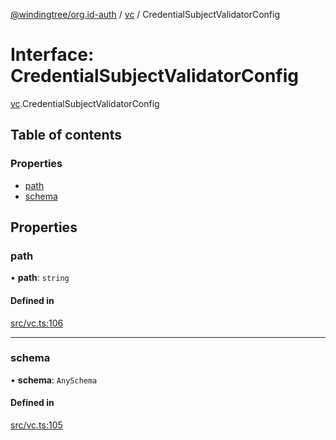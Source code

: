 [@windingtree/org.id-auth](../README.md) / [vc](../modules/vc.md) / CredentialSubjectValidatorConfig

# Interface: CredentialSubjectValidatorConfig

[vc](../modules/vc.md).CredentialSubjectValidatorConfig

## Table of contents

### Properties

- [path](vc.CredentialSubjectValidatorConfig.md#path)
- [schema](vc.CredentialSubjectValidatorConfig.md#schema)

## Properties

### path

• **path**: `string`

#### Defined in

[src/vc.ts:106](https://github.com/windingtree/org.id-sdk/blob/960d341/packages/auth/src/vc.ts#L106)

___

### schema

• **schema**: `AnySchema`

#### Defined in

[src/vc.ts:105](https://github.com/windingtree/org.id-sdk/blob/960d341/packages/auth/src/vc.ts#L105)
